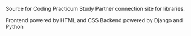 Source for Coding Practicum Study Partner connection site for libraries.

Frontend powered by HTML and CSS
Backend powered by Django and Python
